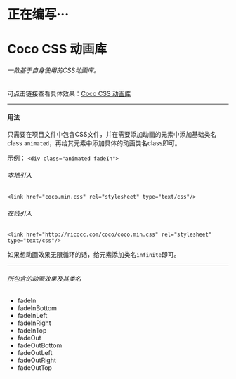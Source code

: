 # 正在编写···

# Coco CSS 动画库
###### 一款基于自身使用的CSS动画库。
可点击链接查看具体效果：[Coco CSS 动画库](#) 

---

#### 用法
只需要在项目文件中包含CSS文件，并在需要添加动画的元素中添加基础类名class `animated`，再给其元素中添加具体的动画类名class即可。

示例： `<div class="animated fadeIn">`

###### 本地引入
```
<link href="coco.min.css" rel="stylesheet" type="text/css"/>
```

###### 在线引入
```
<link href="http://ricocc.com/coco/coco.min.css" rel="stylesheet" type="text/css"/>
```
如果想动画效果无限循环的话，给元素添加类名`infinite`即可。

---

###### 所包含的动画效果及其类名

- fadeIn
- fadeInBottom
- fadeInLeft
- fadeInRight
- fadeInTop
- fadeOut
- fadeOutBottom
- fadeOutLeft
- fadeOutRight
- fadeOutTop
